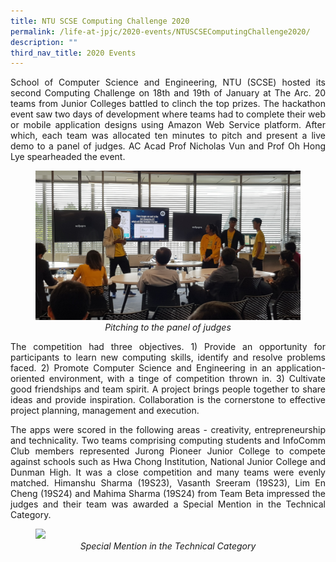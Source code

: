 ```yaml
---
title: NTU SCSE Computing Challenge 2020
permalink: /life-at-jpjc/2020-events/NTUSCSEComputingChallenge2020/
description: ""
third_nav_title: 2020 Events
---
```

<div align= justify>

<p>School of Computer Science and Engineering, NTU (SCSE) hosted its second Computing Challenge on 18th and 19th of January at The Arc. 20 teams from Junior Colleges battled to clinch the top prizes. The hackathon event saw two days of development where teams had to complete their web or mobile application designs using Amazon Web Service platform. After which, each team was allocated ten minutes to pitch and present a live demo to a panel of judges. AC Acad Prof Nicholas Vun and Prof Oh Hong Lye spearheaded the event.<p>

<figure>
<img src="/images/NTUSCSE2020_B.jpg">
<figcaption align="center"><em>Pitching to the panel of judges
</em>
</figcaption>	</figure>
	
<p>The competition had three objectives. 1) Provide an opportunity for participants to learn new computing skills, identify and resolve problems faced. 2) Promote Computer Science and Engineering in an application-oriented environment, with a tinge of competition thrown in. 3) Cultivate good friendships and team spirit. A project brings people together to share ideas and provide inspiration. Collaboration is the cornerstone to effective project planning, management and execution.<p>

<p>The apps were scored in the following areas - creativity, entrepreneurship and technicality. Two teams comprising computing students and InfoComm Club members represented Jurong Pioneer Junior College to compete against schools such as Hwa Chong Institution, National Junior College and Dunman High. It was a close competition and many teams were evenly matched. Himanshu Sharma (19S23), Vasanth Sreeram (19S23), Lim En Cheng (19S24) and Mahima Sharma (19S24) from Team Beta impressed the judges and their team was awarded a Special Mention in the Technical Category.<p>

<figure>
<img src="/images/NTUSCSE2020_A.jpg">
<figcaption align="center"><em>Special Mention in the Technical Category
</em>
</figcaption>	</figure>
